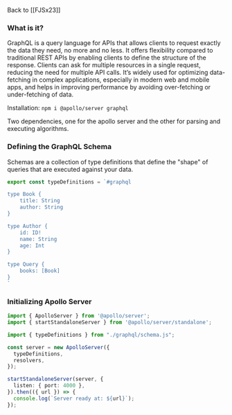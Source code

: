 Back to [[FJSx23]]
### What is it?
GraphQL is a query language for APIs that allows clients to request exactly the data they need, no more and no less. It offers flexibility compared to traditional REST APIs by enabling clients to define the structure of the response. Clients can ask for multiple resources in a single request, reducing the need for multiple API calls. It’s widely used for optimizing data-fetching in complex applications, especially in modern web and mobile apps, and helps in improving performance by avoiding over-fetching or under-fetching of data.

Installation:
`npm i @apollo/server graphql`

Two dependencies, one for the apollo server and the other for parsing and executing algorithms.
### Defining the GraphQL Schema

Schemas are a collection of type definitions that define the "shape" of queries that are executed against your data.

```typescript
export const typeDefinitions = `#graphql

type Book {
	title: String
	author: String
}

type Author {
	id: ID!
	name: String
	age: Int
}

type Query {
	books: [Book]
}
`
```

### Initializing Apollo Server

```typescript
import { ApolloServer } from '@apollo/server';
import { startStandaloneServer } from '@apollo/server/standalone';

import { typeDefinitions } from "./graphql/schema.js";

const server = new ApolloServer({
  typeDefinitions,
  resolvers,
});

startStandaloneServer(server, {
  listen: { port: 4000 },
}).then(({ url }) => {
  console.log(`Server ready at: ${url}`);
});
```